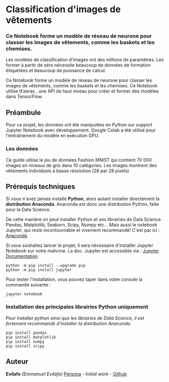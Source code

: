 # Classification d'images de vêtements
### Ce Notebook forme un modèle de réseau de neurone pour classer les images de vêtements, comme les baskets et les chemises.
Les modèles de classification d'images ont des millions de paramètres. Les former à partir de zéro nécessite beaucoup de données de formation étiquetées et beaucoup de puissance de calcul.

Ce Notebook forme un modèle de réseau de neurone pour classer les images de vêtements, comme les baskets et les chemises.
Ce Notebook utilise tf.keras , une API de haut niveau pour créer et former des modèles dans TensorFlow.


## Préambule
Pour ce projet, les données ont été manipulées en Python sur support Jupyter Notebook avec développement. Google Colab a été utilisé pour l'entraînement du modèle en exécution GPU.

### Les données
 Ce guide utilise le jeu de données Fashion MNIST qui contient 70 000 images en niveaux de gris dans 10 catégories. Les images montrent des vêtements individuels à basse résolution (28 par 28 pixels)


## Prérequis techniques
Si vous n'avez jamais installé **Python**, alors autant installer directement la **distribution Anaconda**.
Anaconda est donc une distribution Python, faite pour la Data Science.

De cette manière on peut installer Python et ses librairies de Data Science Pandas, Matplotlib, Seaborn, Scipy, Numpy etc… 
Mais aussi le notebook Jupyter, qui reste incontournable et vivement recommandé!
C'est par ici : [Anaconda](https://www.anaconda.com/download)

Si vous souhaitez lancer le projet, il sera nécessaire d'installer Jupyter Notebook sur votre mahcine. 
La doc. Jupyter est accessible via : [Jupyter Documentation](https://jupyter.readthedocs.io/en/latest/install.html) 

```
python -m pip install --upgrade pip    
python -m pip install jupyter
```

Pour tester l'installation, vous pouvez taper dans votre console la commande suivante :

```
jupyter notebook
```

### Installation des principales librairies Python uniquement
*Pour installer python ainsi que les librairies de Data Science, il est fortement recommandé d'installer la distribution Anaconda.* 

```
pip install pandas
pip install matplotlib
pip install numpy
pip install scipy
```

## Auteur

**Evilafo** *(Emmanuel Evilafo)* [Persona](https://evilafo.xyz) - *Initial work* - [Github](https://github.com/Evilafo)
